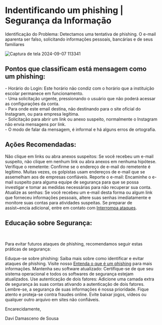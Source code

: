 # Indentificando um phishing | Segurança da Informação

Identificação do Problema: Detectamos uma tentativa de phishing. O e-mail aparenta ser falso, solicitando informações pessoais, bancárias e de seus familiares

![Captura de tela 2024-09-07 113341](https://github.com/user-attachments/assets/40ba63d8-ce26-4f84-92a7-3f443fd28f14)

<h2>Pontos que classificam está mensagem como um phishing:</h2>
<p>
  - Horário do Login: Este horário não condiz com o horário que a instituição escolar permanece em funcionamento. <br>
  - Uma solicitação urgente, pressionando o usuário que não poderá acessar as configurações da conta. <br>
  - Para onde este email destina, não destinando para o site oficial do Instagram, ou para empresa legítima. <br>
  - Solicitação para abrir um link ou anexo suspeito, normalmente o Instagram não envia mensagens por link. <br>
  - O modo de falar da mensagem, é informal e há alguns erros de ortografia. <br>
  
</p>

<h2>Ações Recomendadas:</h2>

Não clique em links ou abra anexos suspeitos: Se você recebeu um e-mail suspeito, não clique em nenhum link ou abra anexos em nenhuma hipótese.
Verifique o remetente: Confirme se o endereço de e-mail do remetente é legítimo. Muitas vezes, os golpistas usam endereços de e-mail que se assemelham aos de empresas confiáveis.
Reporte o e-mail: Encaminhe o e-mail suspeito para alguma equipe de segurança para que se possa investigar e tomar as medidas necessárias para não recuperar sua conta.
Atualize as senhas: Se você recebeu um e-mail desta forma ou algum link que forneceu informações pessoais, altere suas senhas imediatamente e monitore suas contas para atividades suspeitas. Se preparar de assist~encia adicional, entre em contato com <a href="https://www.akamai.com/pt/why-akamai/stop-cyberthreats">Interrompa ataques</a>.


<h2>Educação sobre Segurança:</h2> <br>

Para evitar futuros ataques de phishing, recomendamos seguir estas práticas de segurança:

Eduque-se sobre phishing: Saiba mais sobre como identificar e evitar ataques de phishing. Visite nosso <a href="https://prodest.es.gov.br/entenda-o-que-e-phishing-e-adote-medidas-para-evita-lo">Entenda o que é um phishing</a> para mais informações.
Mantenha seu software atualizado: Certifique-se de que seu sistema operacional e todos os softwares de segurança estejam atualizados.
Use autenticação de dois fatores: Adicione uma camada extra de segurança às suas contas ativando a autenticação de dois fatores.
Lembre-se, a segurança de suas informações é nossa prioridade. Fique atento e proteja-se contra fraudes online.
Evite baixar jogos, vídeos ou qualquer outro arquivo em sites não confiáveis.


Encarecidamente,

Davi Damasceno de Sousa
